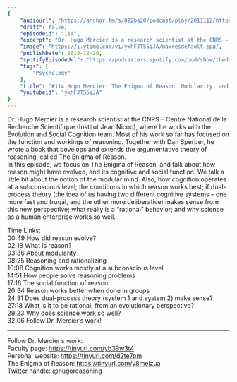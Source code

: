 ```yaml
---
{
	"audiourl": "https://anchor.fm/s/822ba20/podcast/play/2011112/https%3A%2F%2Fd3ctxlq1ktw2nl.cloudfront.net%2Fproduction%2F2018-11-31%2F7735223-48000-2-edf2e90d99955.mp3",
	"draft": false,
	"episodeid": "114",
	"excerpt": "Dr. Hugo Mercier is a research scientist at the CNRS – Centre National de la Recherche Scientifique (Institut Jean Nicod), where he works with the Evolution and Social Cognition team. Most of his work so far has focused on the function and workings of reasoning. Together with Dan Sperber, he wrote a book that develops and extends the argumentative theory of reasoning, called The Enigma of Reason.  ",
	"image": "https://i.ytimg.com/vi/yxhFJTS5iJA/maxresdefault.jpg",
	"publishDate": 2018-12-20,
	"spotifyEpisodeUrl": "https://podcasters.spotify.com/pod/show/thedissenter/episodes/114-Hugo-Mercier-The-Enigma-of-Reason--Modularity--and-Cognition-e2rsh8",
	"tags": [
		"Psychology"
	],
	"title": "#114 Hugo Mercier: The Enigma of Reason, Modularity, and Cognition",
	"youtubeid": "yxhFJTS5iJA"
}
---
```

Dr. Hugo Mercier is a research scientist at the CNRS – Centre National de la Recherche Scientifique (Institut Jean Nicod), where he works with the Evolution and Social Cognition team. Most of his work so far has focused on the function and workings of reasoning. Together with Dan Sperber, he wrote a book that develops and extends the argumentative theory of reasoning, called The Enigma of Reason.  
In this episode, we focus on The Enigma of Reason, and talk about how reason might have evolved, and its cognitive and social function. We talk a little bit about the notion of the modular mind. Also, how cognition operates at a subconscious level; the conditions in which reason works best; if dual-process theory (the idea of us having two different cognitive systems – one more fast and frugal, and the other more deliberative) makes sense from this new perspective; what really is a “rational” behavior; and why science as a human enterprise works so well.

Time Links:  
<time>00:49</time> How did reason evolve?  
<time>02:18</time> What is reason?                   
<time>03:36</time> About modularity                
<time>08:25</time> Reasoning and rationalizing             
<time>10:08</time> Cognition works mostly at a subconscious level             
<time>14:51</time> How people solve reasoning problems      
<time>17:16</time> The social function of reason  
<time>20:34</time> Reason works better when done in groups    
<time>24:31</time> Does dual-process theory (system 1 and system 2) make sense?    
<time>27:18</time> What is it to be rational, from an evolutionary perspective?      
<time>29:23</time> Why does science work so well?  
<time>32:06</time> Follow Dr. Mercier’s work!    

---

Follow Dr. Mercier’s work:  
Faculty page: https://tinyurl.com/yb39w3t4  
Personal website: https://tinyurl.com/d2te7pm  
The Enigma of Reason: https://tinyurl.com/y8melzua  
Twitter handle: @hugoreasoning 
